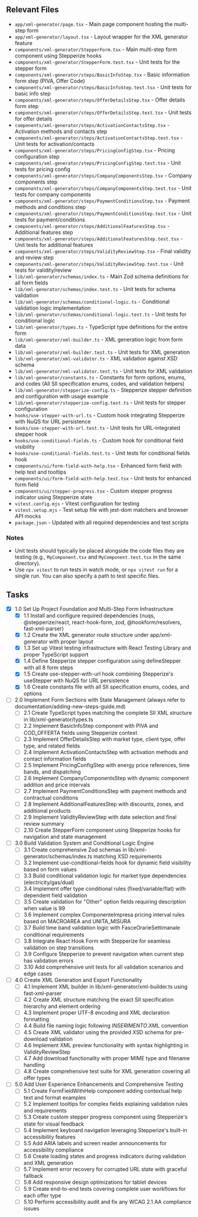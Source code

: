 ## Relevant Files

- `app/xml-generator/page.tsx` - Main page component hosting the multi-step form
- `app/xml-generator/layout.tsx` - Layout wrapper for the XML generator feature
- `components/xml-generator/StepperForm.tsx` - Main multi-step form component using Stepperize hooks
- `components/xml-generator/StepperForm.test.tsx` - Unit tests for the stepper form
- `components/xml-generator/steps/BasicInfoStep.tsx` - Basic information form step (PIVA, Offer Code)
- `components/xml-generator/steps/BasicInfoStep.test.tsx` - Unit tests for basic info step
- `components/xml-generator/steps/OfferDetailsStep.tsx` - Offer details form step
- `components/xml-generator/steps/OfferDetailsStep.test.tsx` - Unit tests for offer details
- `components/xml-generator/steps/ActivationContactsStep.tsx` - Activation methods and contacts step
- `components/xml-generator/steps/ActivationContactsStep.test.tsx` - Unit tests for activation/contacts
- `components/xml-generator/steps/PricingConfigStep.tsx` - Pricing configuration step
- `components/xml-generator/steps/PricingConfigStep.test.tsx` - Unit tests for pricing config
- `components/xml-generator/steps/CompanyComponentsStep.tsx` - Company components step
- `components/xml-generator/steps/CompanyComponentsStep.test.tsx` - Unit tests for company components
- `components/xml-generator/steps/PaymentConditionsStep.tsx` - Payment methods and conditions step
- `components/xml-generator/steps/PaymentConditionsStep.test.tsx` - Unit tests for payment/conditions
- `components/xml-generator/steps/AdditionalFeaturesStep.tsx` - Additional features step
- `components/xml-generator/steps/AdditionalFeaturesStep.test.tsx` - Unit tests for additional features
- `components/xml-generator/steps/ValidityReviewStep.tsx` - Final validity and review step
- `components/xml-generator/steps/ValidityReviewStep.test.tsx` - Unit tests for validity/review
- `lib/xml-generator/schemas/index.ts` - Main Zod schema definitions for all form fields
- `lib/xml-generator/schemas/index.test.ts` - Unit tests for schema validation
- `lib/xml-generator/schemas/conditional-logic.ts` - Conditional validation logic implementation
- `lib/xml-generator/schemas/conditional-logic.test.ts` - Unit tests for conditional logic
- `lib/xml-generator/types.ts` - TypeScript type definitions for the entire form
- `lib/xml-generator/xml-builder.ts` - XML generation logic from form data
- `lib/xml-generator/xml-builder.test.ts` - Unit tests for XML generation
- `lib/xml-generator/xml-validator.ts` - XML validation against XSD schema
- `lib/xml-generator/xml-validator.test.ts` - Unit tests for XML validation
- `lib/xml-generator/constants.ts` - Constants for form options, enums, and codes (All SII specification enums, codes, and validation helpers)
- `lib/xml-generator/stepperize-config.ts` - Stepperize stepper definition and configuration with usage example
- `lib/xml-generator/stepperize-config.test.ts` - Unit tests for stepper configuration
- `hooks/use-stepper-with-url.ts` - Custom hook integrating Stepperize with NuQS for URL persistence
- `hooks/use-stepper-with-url.test.ts` - Unit tests for URL-integrated stepper hook
- `hooks/use-conditional-fields.ts` - Custom hook for conditional field visibility
- `hooks/use-conditional-fields.test.ts` - Unit tests for conditional fields hook
- `components/ui/form-field-with-help.tsx` - Enhanced form field with help text and tooltips
- `components/ui/form-field-with-help.test.tsx` - Unit tests for enhanced form field
- `components/ui/stepper-progress.tsx` - Custom stepper progress indicator using Stepperize state
- `vitest.config.mjs` - Vitest configuration for testing
- `vitest.setup.mjs` - Test setup file with jest-dom matchers and browser API mocks
- `package.json` - Updated with all required dependencies and test scripts

### Notes

- Unit tests should typically be placed alongside the code files they are testing (e.g., `MyComponent.tsx` and `MyComponent.test.tsx` in the same directory).
- Use `npx vitest` to run tests in watch mode, or `npx vitest run` for a single run. You can also specify a path to test specific files.

## Tasks

- [x] 1.0 Set Up Project Foundation and Multi-Step Form Infrastructure
  - [x] 1.1 Install and configure required dependencies (nuqs, @stepperize/react, react-hook-form, zod, @hookform/resolvers, fast-xml-parser)
  - [x] 1.2 Create the XML generator route structure under app/xml-generator with proper layout
  - [x] 1.3 Set up Vitest testing infrastructure with React Testing Library and proper TypeScript support
  - [x] 1.4 Define Stepperize stepper configuration using defineStepper with all 8 form steps
  - [x] 1.5 Create use-stepper-with-url hook combining Stepperize's useStepper with NuQS for URL persistence
  - [x] 1.6 Create constants file with all SII specification enums, codes, and options
- [ ] 2.0 Implement Form Sections with State Management (always refer to documentation/adding-new-steps-guide.md)
  - [ ] 2.1 Create TypeScript types matching the complete SII XML structure in lib/xml-generator/types.ts
  - [ ] 2.2 Implement BasicInfoStep component with PIVA and COD_OFFERTA fields using Stepperize context
  - [ ] 2.3 Implement OfferDetailsStep with market type, client type, offer type, and related fields
  - [ ] 2.4 Implement ActivationContactsStep with activation methods and contact information fields
  - [ ] 2.5 Implement PricingConfigStep with energy price references, time bands, and dispatching
  - [ ] 2.6 Implement CompanyComponentsStep with dynamic component addition and price intervals
  - [ ] 2.7 Implement PaymentConditionsStep with payment methods and contractual conditions
  - [ ] 2.8 Implement AdditionalFeaturesStep with discounts, zones, and additional products
  - [ ] 2.9 Implement ValidityReviewStep with date selection and final review summary
  - [ ] 2.10 Create StepperForm component using Stepperize hooks for navigation and state management
- [ ] 3.0 Build Validation System and Conditional Logic Engine
  - [ ] 3.1 Create comprehensive Zod schemas in lib/xml-generator/schemas/index.ts matching XSD requirements
  - [ ] 3.2 Implement use-conditional-fields hook for dynamic field visibility based on form values
  - [ ] 3.3 Build conditional validation logic for market type dependencies (electricity/gas/dual)
  - [ ] 3.4 Implement offer type conditional rules (fixed/variable/flat) with dependent field validation
  - [ ] 3.5 Create validation for "Other" option fields requiring description when value is 99
  - [ ] 3.6 Implement complex ComponenteImpresa pricing interval rules based on MACROAREA and UNITA_MISURA
  - [ ] 3.7 Build time band validation logic with FasceOrarieSettimanale conditional requirements
  - [ ] 3.8 Integrate React Hook Form with Stepperize for seamless validation on step transitions
  - [ ] 3.9 Configure Stepperize to prevent navigation when current step has validation errors
  - [ ] 3.10 Add comprehensive unit tests for all validation scenarios and edge cases
- [ ] 4.0 Create XML Generation and Export Functionality
  - [ ] 4.1 Implement XML builder in lib/xml-generator/xml-builder.ts using fast-xml-parser
  - [ ] 4.2 Create XML structure matching the exact SII specification hierarchy and element ordering
  - [ ] 4.3 Implement proper UTF-8 encoding and XML declaration formatting
  - [ ] 4.4 Build file naming logic following <PIVA>_INSERIMENTO_<DESCRIPTION>.XML convention
  - [ ] 4.5 Create XML validator using the provided XSD schema for pre-download validation
  - [ ] 4.6 Implement XML preview functionality with syntax highlighting in ValidityReviewStep
  - [ ] 4.7 Add download functionality with proper MIME type and filename handling
  - [ ] 4.8 Create comprehensive test suite for XML generation covering all offer types
- [ ] 5.0 Add User Experience Enhancements and Comprehensive Testing
  - [ ] 5.1 Create FormFieldWithHelp component adding contextual help text and format examples
  - [ ] 5.2 Implement tooltips for complex fields explaining validation rules and requirements
  - [ ] 5.3 Create custom stepper progress component using Stepperize's state for visual feedback
  - [ ] 5.4 Implement keyboard navigation leveraging Stepperize's built-in accessibility features
  - [ ] 5.5 Add ARIA labels and screen reader announcements for accessibility compliance
  - [ ] 5.6 Create loading states and progress indicators during validation and XML generation
  - [ ] 5.7 Implement error recovery for corrupted URL state with graceful fallback
  - [ ] 5.8 Add responsive design optimizations for tablet devices
  - [ ] 5.9 Create end-to-end tests covering complete user workflows for each offer type
  - [ ] 5.10 Perform accessibility audit and fix any WCAG 2.1 AA compliance issues 